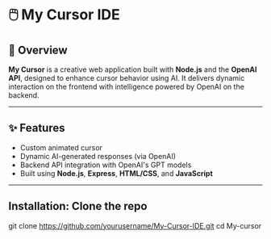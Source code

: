 # 🖱️ My Cursor IDE

## 🚀 Overview

**My Cursor** is a creative web application built with **Node.js** and the **OpenAI API**, designed to enhance cursor behavior using AI. It delivers dynamic interaction on the frontend with intelligence powered by OpenAI on the backend.

---

## ✨ Features

- Custom animated cursor
- Dynamic AI-generated responses (via OpenAI)
- Backend API integration with OpenAI's GPT models
- Built using **Node.js**, **Express**, **HTML/CSS**, and **JavaScript**

---
## Installation: Clone the repo
git clone https://github.com/yourusername/My-Cursor-IDE.git
cd My-cursor

